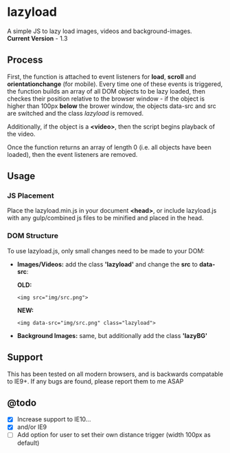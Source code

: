 # lazyload
A simple JS to lazy load images, videos and background-images.<br>
**Current Version** - 1.3

## Process
First, the function is attached to event listeners for **load**, **scroll** and **orientationchange** (for mobile). Every time one of these events is triggered, the function builds an array of all DOM objects to be lazy loaded, then checkes their position relative to the browser window - if the object is higher than 100px **below** the brower window, the objects data-src and src are switched and the class *lazyload* is removed. 

Additionally, if the object is a **\<video\>**, then the script begins playback of the video.

Once the function returns an array of length 0 (i.e. all objects have been loaded), then the event listeners are removed.

## Usage

### JS Placement
Place the lazyload.min.js in your document **\<head\>**, or include lazyload.js with any gulp/combined js files to be minified and placed in the head.

### DOM Structure

To use lazyload.js, only small changes need to be made to your DOM:
- **Images/Videos:**
  add the class **'lazyload'** and change the **src** to **data-src**:
  
    **OLD:**
    ```
    <img src="img/src.png">
    ```
    **NEW:**
    ```
    <img data-src="img/src.png" class="lazyload">
    ```
    
- **Background Images:**
  same, but additionally add the class **'lazyBG'**

## Support
This has been tested on all modern browsers, and is backwards compatable to IE9+. If any bugs are found, please report them to me ASAP

## @todo
- [X] Increase support to IE10...
- [X] and/or IE9
- [ ] Add option for user to set their own distance trigger (width 100px as default)
